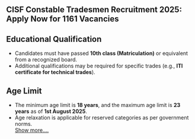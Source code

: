 ## CISF Constable Tradesmen Recruitment 2025: Apply Now for 1161 Vacancies
## Educational Qualification  

- Candidates must have passed **10th class (Matriculation)** or equivalent from a recognized board.  
- Additional qualifications may be required for specific trades (e.g., **ITI certificate for technical trades**).  

## Age Limit  

- The minimum age limit is **18 years**, and the maximum age limit is **23 years** as of **1st August 2025**.  
- Age relaxation is applicable for reserved categories as per government norms.  
  [Show more....](https://www.jobnewslive.in/cisf-constable-tradesmen-recruitment-2025/)
